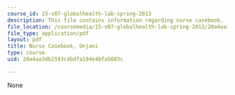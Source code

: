 ```yaml
---
course_id: 15-s07-globalhealth-lab-spring-2013
description: This file contains information regarding nurse casebook.
file_location: /coursemedia/15-s07-globalhealth-lab-spring-2013/20a4aa3db2593c4bdfa194e4bfa5683c_MIT15_S07S13_casebo_unj.pdf
file_type: application/pdf
layout: pdf
title: Nurse Casebook, Unjani
type: course
uid: 20a4aa3db2593c4bdfa194e4bfa5683c

---
```

None